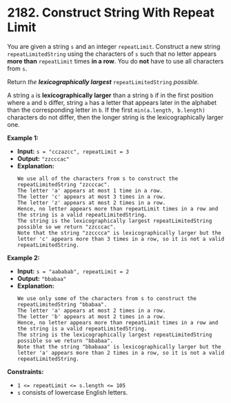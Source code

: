 # 2182. Construct String With Repeat Limit

You are given a string `s` and an integer `repeatLimit`. Construct a new string `repeatLimitedString` using the characters of `s` such that no letter appears **more than** `repeatLimit` times **in a row**. You do **not** have to use all characters from `s`.

Return _the **lexicographically largest**_ `repeatLimitedString` _possible_.

A string `a` is **lexicographically larger** than a string `b` if in the first position where `a` and `b` differ, string `a` has a letter that appears later in the alphabet than the corresponding letter in `b`. If the first `min(a.length, b.length)` characters do not differ, then the longer string is the lexicographically larger one.

**Example 1:**

* **Input:** `s = "cczazcc", repeatLimit = 3`
* **Output:** `"zzcccac"`
* **Explanation:**
    ```
    We use all of the characters from s to construct the repeatLimitedString "zzcccac".
    The letter 'a' appears at most 1 time in a row.
    The letter 'c' appears at most 3 times in a row.
    The letter 'z' appears at most 2 times in a row.
    Hence, no letter appears more than repeatLimit times in a row and the string is a valid repeatLimitedString.
    The string is the lexicographically largest repeatLimitedString possible so we return "zzcccac".
    Note that the string "zzcccca" is lexicographically larger but the letter 'c' appears more than 3 times in a row, so it is not a valid repeatLimitedString.
    ```

**Example 2:**

* **Input:** `s = "aababab", repeatLimit = 2`
* **Output:** `"bbabaa"`
* **Explanation:**
    ```
    We use only some of the characters from s to construct the repeatLimitedString "bbabaa".
    The letter 'a' appears at most 2 times in a row.
    The letter 'b' appears at most 2 times in a row.
    Hence, no letter appears more than repeatLimit times in a row and the string is a valid repeatLimitedString.
    The string is the lexicographically largest repeatLimitedString possible so we return "bbabaa".
    Note that the string "bbabaaa" is lexicographically larger but the letter 'a' appears more than 2 times in a row, so it is not a valid repeatLimitedString.
    ```

**Constraints:**

*   `1 <= repeatLimit <= s.length <= 105`
*   `s` consists of lowercase English letters.
